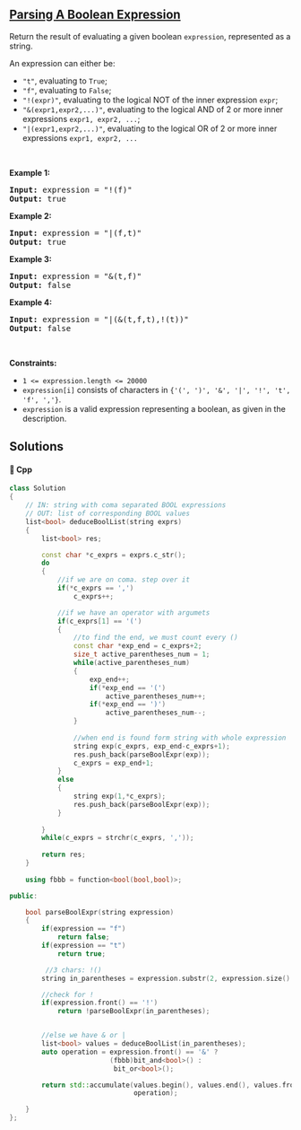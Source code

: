## [Parsing A Boolean Expression](https://leetcode.com/problems/parsing-a-boolean-expression)

<p>Return the result of evaluating a given boolean <code>expression</code>, represented as a string.</p>

<p>An expression can either be:</p>

<ul>
	<li><code>&quot;t&quot;</code>, evaluating to <code>True</code>;</li>
	<li><code>&quot;f&quot;</code>, evaluating to <code>False</code>;</li>
	<li><code>&quot;!(expr)&quot;</code>, evaluating to the logical NOT of the inner expression <code>expr</code>;</li>
	<li><code>&quot;&amp;(expr1,expr2,...)&quot;</code>, evaluating to the logical AND of 2 or more inner expressions <code>expr1, expr2, ...</code>;</li>
	<li><code>&quot;|(expr1,expr2,...)&quot;</code>, evaluating to the logical OR of 2 or more inner expressions <code>expr1, expr2, ...</code></li>
</ul>

<p>&nbsp;</p>
<p><strong>Example 1:</strong></p>

<pre>
<strong>Input:</strong> expression = &quot;!(f)&quot;
<strong>Output:</strong> true
</pre>

<p><strong>Example 2:</strong></p>

<pre>
<strong>Input:</strong> expression = &quot;|(f,t)&quot;
<strong>Output:</strong> true
</pre>

<p><strong>Example 3:</strong></p>

<pre>
<strong>Input:</strong> expression = &quot;&amp;(t,f)&quot;
<strong>Output:</strong> false
</pre>

<p><strong>Example 4:</strong></p>

<pre>
<strong>Input:</strong> expression = &quot;|(&amp;(t,f,t),!(t))&quot;
<strong>Output:</strong> false
</pre>

<p>&nbsp;</p>
<p><strong>Constraints:</strong></p>

<ul>
	<li><code>1 &lt;= expression.length &lt;= 20000</code></li>
	<li><code>expression[i]</code>&nbsp;consists of characters in <code>{&#39;(&#39;, &#39;)&#39;, &#39;&amp;&#39;, &#39;|&#39;, &#39;!&#39;, &#39;t&#39;, &#39;f&#39;, &#39;,&#39;}</code>.</li>
	<li><code>expression</code> is a valid expression representing a boolean, as given in the description.</li>
</ul>


## Solutions
#### 🧠 Cpp
```cpp
class Solution
{
    // IN: string with coma separated BOOL expressions
    // OUT: list of corresponding BOOL values
    list<bool> deduceBoolList(string exprs)
    {
        list<bool> res;

        const char *c_exprs = exprs.c_str();
        do
        {
            //if we are on coma. step over it
            if(*c_exprs == ',')
                c_exprs++;

            //if we have an operator with argumets
            if(c_exprs[1] == '(')
            {
                //to find the end, we must count every ()
                const char *exp_end = c_exprs+2;
                size_t active_parentheses_num = 1;
                while(active_parentheses_num)
                {
                    exp_end++;
                    if(*exp_end == '(')
                        active_parentheses_num++;
                    if(*exp_end == ')')
                        active_parentheses_num--;
                }
                
                //when end is found form string with whole expression
                string exp(c_exprs, exp_end-c_exprs+1);
                res.push_back(parseBoolExpr(exp));
                c_exprs = exp_end+1;
            }
            else
            {
                string exp(1,*c_exprs);
                res.push_back(parseBoolExpr(exp));
            }
                
        }
        while(c_exprs = strchr(c_exprs, ','));
        
        return res;
    }
    
    using fbbb = function<bool(bool,bool)>;

public:

    bool parseBoolExpr(string expression)
    {
        if(expression == "f")
            return false;
        if(expression == "t")
            return true;

         //3 chars: !()
        string in_parentheses = expression.substr(2, expression.size() - 3);

        //check for !
        if(expression.front() == '!')
            return !parseBoolExpr(in_parentheses); 


        //else we have & or |        
        list<bool> values = deduceBoolList(in_parentheses);
        auto operation = expression.front() == '&' ? 
                         (fbbb)bit_and<bool>() :
                          bit_or<bool>();

        return std::accumulate(values.begin(), values.end(), values.front(),
                               operation);

    }
};

```
